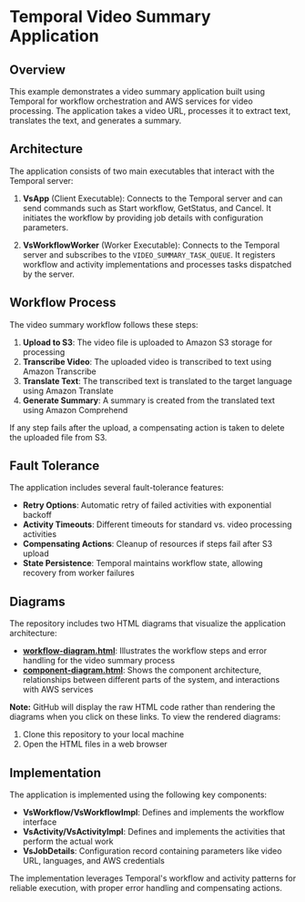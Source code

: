 # Temporal Video Summary Application

## Overview

This example demonstrates a video summary application built using Temporal for workflow orchestration and AWS services for video processing. The application takes a video URL, processes it to extract text, translates the text, and generates a summary.

## Architecture

The application consists of two main executables that interact with the Temporal server:

1. **VsApp** (Client Executable): Connects to the Temporal server and can send commands such as Start workflow, GetStatus, and Cancel. It initiates the workflow by providing job details with configuration parameters.

2. **VsWorkflowWorker** (Worker Executable): Connects to the Temporal server and subscribes to the `VIDEO_SUMMARY_TASK_QUEUE`. It registers workflow and activity implementations and processes tasks dispatched by the server.

## Workflow Process

The video summary workflow follows these steps:

1. **Upload to S3**: The video file is uploaded to Amazon S3 storage for processing
2. **Transcribe Video**: The uploaded video is transcribed to text using Amazon Transcribe
3. **Translate Text**: The transcribed text is translated to the target language using Amazon Translate
4. **Generate Summary**: A summary is created from the translated text using Amazon Comprehend

If any step fails after the upload, a compensating action is taken to delete the uploaded file from S3.

## Fault Tolerance

The application includes several fault-tolerance features:

- **Retry Options**: Automatic retry of failed activities with exponential backoff
- **Activity Timeouts**: Different timeouts for standard vs. video processing activities
- **Compensating Actions**: Cleanup of resources if steps fail after S3 upload
- **State Persistence**: Temporal maintains workflow state, allowing recovery from worker failures

## Diagrams

The repository includes two HTML diagrams that visualize the application architecture:

- **[workflow-diagram.html](workflow-diagram.html)**: Illustrates the workflow steps and error handling for the video summary process
- **[component-diagram.html](component-diagram.html)**: Shows the component architecture, relationships between different parts of the system, and interactions with AWS services

**Note:** GitHub will display the raw HTML code rather than rendering the diagrams when you click on these links. To view the rendered diagrams:
1. Clone this repository to your local machine
2. Open the HTML files in a web browser

## Implementation

The application is implemented using the following key components:

- **VsWorkflow/VsWorkflowImpl**: Defines and implements the workflow interface
- **VsActivity/VsActivityImpl**: Defines and implements the activities that perform the actual work
- **VsJobDetails**: Configuration record containing parameters like video URL, languages, and AWS credentials

The implementation leverages Temporal's workflow and activity patterns for reliable execution, with proper error handling and compensating actions.
